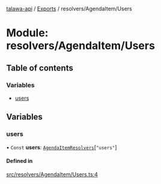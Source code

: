 [talawa-api](../README.md) / [Exports](../modules.md) / resolvers/AgendaItem/Users

# Module: resolvers/AgendaItem/Users

## Table of contents

### Variables

- [users](resolvers_AgendaItem_Users.md#users)

## Variables

### users

• `Const` **users**: [`AgendaItemResolvers`](types_generatedGraphQLTypes.md#agendaitemresolvers)[``"users"``]

#### Defined in

[src/resolvers/AgendaItem/Users.ts:4](https://github.com/PalisadoesFoundation/talawa-api/blob/636e51c/src/resolvers/AgendaItem/Users.ts#L4)
